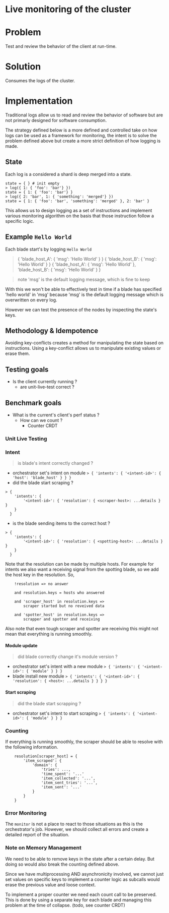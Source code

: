 # Live monitoring of the cluster

# Problem

Test and review the behavior of the client at run-time.

# Solution

Consumes the logs of the cluster.

# Implementation

Traditional logs allow us to read and review the behavior of software but are
not primarly designed for software consumption.

The strategy defined below is a more defined and controlled take on how logs
can be used as a framework for monitoring, the intent is to solve the problem
defined above but create a more strict definition of how logging is made.

## State

Each log is a considered a shard is deep merged into a state.

```example
state = { } # init empty
> log({ 1: { 'foo': 'bar'} })
state = { 1: { 'foo': 'bar'} }
> log({ 2: 'bar', 1: { 'something': 'merged'} })
state = { 1: { 'foo': 'bar', 'something': 'merged' }, 2: 'bar' }
```

This allows us to design logging as a set of instructions and implement various
monitoring algorithm on the basis that those instruction follow a specific
logic.

## Example `Hello World`

Each blade start's by logging `Hello World`

> { 'blade_host_A': { 'msg': 'Hello World' } }
> { 'blade_host_B': { 'msg': 'Hello World' } }
{
    'blade_host_A': { 'msg': 'Hello World' },
    'blade_host_B': { 'msg': 'Hello World' } 
}

> note 'msg' is the default logging message, which is fine to keep

With this we won't be able to effectively test in time if a blade has specified
'hello world' in 'msg' because 'msg' is the default logging message which is
overwritten on every log.

However we can test the presence of the nodes by inspecting the state's keys.

## Methodology & Idempotence

Avoiding key-conflicts creates a method for manipulating the state based on
instructions. Using a key-conflict allows us to manipulate existing values or
erase them. 

## Testing goals

- Is the client currently running ?
    - are unit-live-test correct ?

## Benchmark goals

- What is the current's client's perf status ? 
    - How can we count ?
        - Counter CRDT

### Unit Live Testing

### Intent

> is blade's intent correctly changed ?
- orchestrator set's intent on module
`> { 'intents': { '<intent-id>': { 'host': 'blade_host' } } }`
- did the blade start scraping ?
```
> { 
    'intents': { 
        '<intent-id>': { 'resolution': { <scraper-host>: ...details } } 
    } 
  }
```
- is the blade sending items to the correct host ?
```
> { 
    'intents': { 
        '<intent-id>': { 'resolution': { <spotting-host>: ...details } } 
    } 
  }
```
Note that the resolution can be made by multiple hosts. For example for intents
we also want a receiving signal from the spotting blade, so we add the host key
in the resolution. So,

```
    !resolution => no answer

    and resolution.keys = hosts who answered 

    and 'scraper_host' in resolution.keys => 
        scraper started but no reveived data

    and 'spotter_host' in resolution.keys => 
        scrapper and spotter and receiving
```

Also note that even tough scraper and spotter are receiving this might not mean
that everything is running smoothly.

#### Module update
> did blade correctly change it's module version ?
- orchestrator set's intent with a new module
`> { 'intents': { '<intent-id>': { 'module' } } }`
- blade install new module
`> { 'intents': { '<intent-id>': { 'resolution': { <host>: ...details } } } }`

#### Start scraping
> did the blade start scrapping ?
- orchestrator set's intent to start scraping
`> { 'intents': { '<intent-id>': { 'module' } } }`


### Counting

If everything is running smoothly, the scraper should be able to resolve with
the following information.

```
    resolution[scraper_host] = {
        'item_scraped': {
            'domain': {
                'tries': ...,
                'time_spent': '...'
                'item_collected': '...',
                'item_sent_tries': '...',
                'item_sent': '...'
            }
        }
    }
```

### Error Monitoring

The `monitor` is not a place to react to those situations as this is the
orchestrator's job. However, we should collect all errors and create a detailed
report of the situation.

### Note on Memory Management

We need to be able to remove keys in the state after a certain delay. But
doing so would also break the counting defined above.

Since we have multiprocessing AND asynchronicity involved, we cannot just set
values on specific keys to implement a counter logic as subcalls would erase
the previous value and loose context.

To implement a proper counter we need each count call to be preserved. This is
done by using a separate key for each blade and managing this problem at the
time of collapse. (todo, see counter CRDT)
